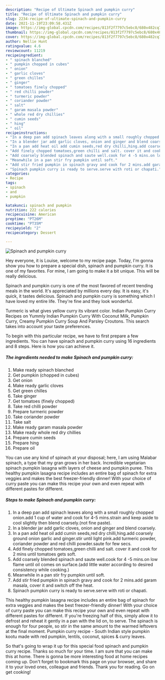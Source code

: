 ```yaml
---
description: "Recipe of Ultimate Spinach and pumpkin curry"
title: "Recipe of Ultimate Spinach and pumpkin curry"
slug: 2234-recipe-of-ultimate-spinach-and-pumpkin-curry
date: 2021-11-19T23:09:58.431Z
image: https://img-global.cpcdn.com/recipes/813f2f7797c5ebc8/680x482cq70/spinach-and-pumpkin-curry-recipe-main-photo.jpg
thumbnail: https://img-global.cpcdn.com/recipes/813f2f7797c5ebc8/680x482cq70/spinach-and-pumpkin-curry-recipe-main-photo.jpg
cover: https://img-global.cpcdn.com/recipes/813f2f7797c5ebc8/680x482cq70/spinach-and-pumpkin-curry-recipe-main-photo.jpg
author: Nellie Hunt
ratingvalue: 4.6
reviewcount: 11219
recipeingredient:
- " spinach blanched"
- " pumpkin chopped in cubes"
- " onion"
- " garlic cloves"
- " green chilles"
- " ginger"
- " tomatoes finely chopped"
- " red chilli powder"
- " turmeric powder"
- " coriander powder"
- " salt"
- " garam masala powder"
- " whole red dry chillies"
- " cumin seeds"
- " hing"
- " oil"
recipeinstructions:
- "In a deep pan add spinach leaves along with a small roughly chopped onion.add 1 cup of water and cook for 4-5 mins.strain and keep aside to cool slightly then blend coarsely.(not fine paste)."
- "In a blender jar add garlic cloves, onion and ginger and blend coarsely."
- "In a pan add heat oil add cumin seeds,red dry chilli,hing.add coarsely ground onion garlic and ginger.stir until light pink.add turmeric powder, coriander powder and red chilli powder.saute for few secs."
- "Add finely chopped tomatoes,green chilli and salt. cover it and cook for 2 mins until tomatoes gets soft."
- "Add coarsely blended spinach and saute well.cook for 4 -5 mins.on low flame until oil comes on surface.(add little water according to desired consistency while cooking.)"
- "Meanwhile in a pan stir fry pumpkin until soft."
- "Add stir fried pumpkin in spinach gravy and cook for 2 mins.add garam masala, cover it and switch off the heat."
- "Spinach pumpkin curry is ready to serve.serve with roti or chapati."
categories:
- Recipe
tags:
- spinach
- and
- pumpkin

katakunci: spinach and pumpkin 
nutrition: 222 calories
recipecuisine: American
preptime: "PT26M"
cooktime: "PT35M"
recipeyield: "2"
recipecategory: Dessert

---
```



![Spinach and pumpkin curry](https://img-global.cpcdn.com/recipes/813f2f7797c5ebc8/680x482cq70/spinach-and-pumpkin-curry-recipe-main-photo.jpg)

Hey everyone, it is Louise, welcome to my recipe page. Today, I'm gonna show you how to prepare a special dish, spinach and pumpkin curry. It is one of my favorites. For mine, I am going to make it a bit unique. This will be really delicious.

Spinach and pumpkin curry is one of the most favored of recent trending meals in the world. It's appreciated by millions every day. It is easy, it's quick, it tastes delicious. Spinach and pumpkin curry is something which I have loved my entire life. They're fine and they look wonderful.

Turmeric is what gives yellow curry its vibrant color. Indian Pumpkin Curry Recipes on Yummly Indian Pumpkin Curry With Coconut Milk, Pumpkin Curry, Creamy Pumpkin Curry Soup And Parsley Croutons. This search takes into account your taste preferences.


To begin with this particular recipe, we have to first prepare a few ingredients. You can have spinach and pumpkin curry using 16 ingredients and 8 steps. Here is how you can achieve it.

<!--inarticleads1-->

##### The ingredients needed to make Spinach and pumpkin curry:

1. Make ready  spinach blanched
1. Get  pumpkin (chopped in cubes)
1. Get  onion
1. Make ready  garlic cloves
1. Get  green chilles
1. Take  ginger
1. Get  tomatoes (finely chopped)
1. Take  red chilli powder
1. Prepare  turmeric powder
1. Take  coriander powder
1. Take  salt
1. Make ready  garam masala powder
1. Make ready  whole red dry chillies
1. Prepare  cumin seeds
1. Prepare  hing
1. Prepare  oil


You can use any kind of spinach at your disposal; here, I am using Malabar spinach, a type that my gran grows in her back. Incredible vegetarian spinach pumpkin lasagna with layers of cheese and pumpkin puree. This healthy pumpkin lasagna recipe includes an entire bag of spinach for extra veggies and makes the best freezer-friendly dinner! With your choice of curry paste you can make this recipe your own and even repeat with different pastes for different. 

<!--inarticleads2-->

##### Steps to make Spinach and pumpkin curry:

1. In a deep pan add spinach leaves along with a small roughly chopped onion.add 1 cup of water and cook for 4-5 mins.strain and keep aside to cool slightly then blend coarsely.(not fine paste).
1. In a blender jar add garlic cloves, onion and ginger and blend coarsely.
1. In a pan add heat oil add cumin seeds,red dry chilli,hing.add coarsely ground onion garlic and ginger.stir until light pink.add turmeric powder, coriander powder and red chilli powder.saute for few secs.
1. Add finely chopped tomatoes,green chilli and salt. cover it and cook for 2 mins until tomatoes gets soft.
1. Add coarsely blended spinach and saute well.cook for 4 -5 mins.on low flame until oil comes on surface.(add little water according to desired consistency while cooking.)
1. Meanwhile in a pan stir fry pumpkin until soft.
1. Add stir fried pumpkin in spinach gravy and cook for 2 mins.add garam masala, cover it and switch off the heat.
1. Spinach pumpkin curry is ready to serve.serve with roti or chapati.


This healthy pumpkin lasagna recipe includes an entire bag of spinach for extra veggies and makes the best freezer-friendly dinner! With your choice of curry paste you can make this recipe your own and even repeat with different pastes for different. If you&#39;re freezing half of this, simply allow it to defrost and reheat it gently in a pan with the lid on, to serve. The spinach is enough for four people, so stir in the same amount to the warmed leftovers at the final moment. Pumpkin curry recipe - South Indian style pumpkin kootu made with red pumpkin, lentils, coconut, spices &amp; curry leaves. 

So that's going to wrap it up for this special food spinach and pumpkin curry recipe. Thanks so much for your time. I am sure that you can make this at home. There is gonna be more interesting food at home recipes coming up. Don't forget to bookmark this page on your browser, and share it to your loved ones, colleague and friends. Thank you for reading. Go on get cooking!
